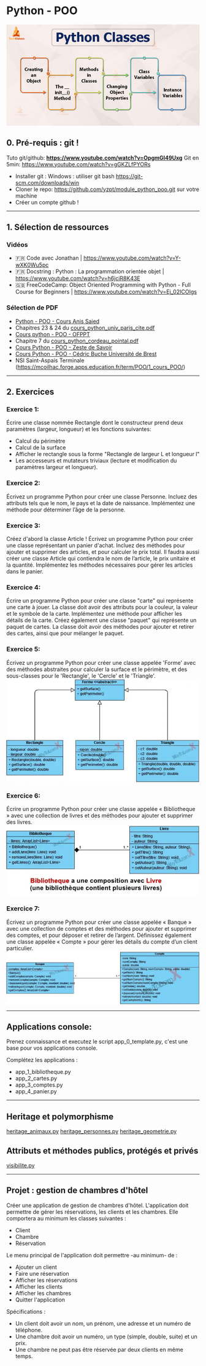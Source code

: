 # Python - POO

![alt text](image-1.png)

## 0. Pré-requis : git !
Tuto git/github: **https://www.youtube.com/watch?v=OpgmGI49Uxg**
Git en 5min: https://www.youtube.com/watch?v=gGKZLfPYORs
* Installer git :
Windows : utiliser git bash
https://git-scm.com/downloads/win
* Cloner le repo:  https://github.com/yzpt/module_python_poo.git sur votre machine
* Créer un compte github !

<hr>

## 1. Sélection de ressources

### Vidéos
* 🇫🇷 Code avec Jonathan | https://www.youtube.com/watch?v=Y-wXK0Wu5pc
* 🇫🇷 Docstring : Python : La programmation orientée objet | https://www.youtube.com/watch?v=h6jciR8K43E
* 🇬🇧 FreeCodeCamp: Object Oriented Programming with Python - Full Course for Beginners | https://www.youtube.com/watch?v=Ej_02ICOIgs 

### Sélection de PDF
* [Python - POO - Cours Anis Saied](cours/cours_python_poo_anis_saied.pdf)
* Chapitres 23 & 24 du [cours_python_univ_paris_cite.pdf](cours/cours_python_univ_paris_cite.pdf)
* [Cours python - POO - OFPPT](cours/cours_python_poo_ofppt.pdf)
* Chapitre 7 du [cours_python_cordeau_pointal.pdf](cours/cours_python_cordeau_pointal.pdf)
* [Cours Python - POO - Zeste de Savoir](cours/cours_python_poo_zeste_de_savoir.pdf)
* [Cours Python - POO - Cédric Buche Université de Brest](cours/cours_python_poo_buche_univ_brest.pdf)
* NSI Saint-Aspais Terminale (https://mcoilhac.forge.apps.education.fr/term/POO/1_cours_POO/)

<hr>

## 2. Exercices

### Exercice 1:
Écrire une classe nommée Rectangle dont le constructeur prend deux paramètres (largeur, longueur) et les fonctions suivantes:
- Calcul du périmètre
- Calcul de la surface
- Afficher le rectangle sous la forme "Rectangle de largeur L et longueur l"
- Les accesseurs et mutateurs triviaux (lecture et modification du paramètres largeur et longueur).

### Exercice 2:
Écrivez un programme Python pour créer une classe Personne. Incluez des attributs tels que le nom, le pays et la date de naissance. Implémentez une méthode pour déterminer l’âge de la personne.

### Exercice 3:
Créez d'abord la classe Article !
Écrivez un programme Python pour créer une classe représentant un panier d'achat. Incluez des méthodes pour ajouter et supprimer des articles, et pour calculer le prix total.
Il faudra aussi créer une classe Article qui contiendra le nom de l’article, le prix unitaire et la quantité. Implémentez les méthodes nécessaires pour gérer les articles dans le panier.

### Exercice 4:
Écrire un programme Python pour créer une classe "carte" qui représente une carte à jouer. La classe doit avoir des attributs pour la couleur, la valeur et le symbole de la carte. Implémentez une méthode pour afficher les détails de la carte.
Créez également une classe "paquet" qui représente un paquet de cartes. La classe doit avoir des méthodes pour ajouter et retirer des cartes, ainsi que pour mélanger le paquet.

### Exercice 5:
Écrivez un programme Python pour créer une classe appelée 'Forme' avec des méthodes abstraites pour calculer la surface et le périmètre, et des sous-classes pour le 'Rectangle', le 'Cercle' et le 'Triangle'.
![alt text](exercices/image.png)

### Exercice 6:
Écrire un programme Python pour créer une classe appelée « Bibliotheque » avec une collection de livres et des méthodes pour ajouter et supprimer des livres.
![alt text](exercices/image-1.png)

### Exercice 7:
Écrivez un programme Python pour créer une classe appelée « Banque » avec une collection de comptes et des méthodes pour ajouter et supprimer des comptes, et pour déposer et retirer de l’argent. Définissez également une classe appelée « Compte » pour gérer les détails du compte d’un client particulier.
![alt text](exercices/image-2.png)

<hr>

## Applications console:

Prenez connaissance et executez le script app_0_template.py, c'est une base pour vos applications console.

Complétez les applications :

- app_1_bibliotheque.py
- app_2_cartes.py
- app_3_comptes.py
- app_4_panier.py
  

<hr>

## Heritage et polymorphisme

[heritage_animaux.py](heritage_animaux.py)
[heritage_personnes.py](heritage_personnes.py)
[heritage_geometrie.py](heritage_geometrie.py)

## Attributs et méthodes publics, protégés et privés

[visibilite.py](visibilite.py)

<hr>

## Projet : gestion de chambres d'hôtel

Créer une application de gestion de chambres d'hôtel. L'application doit permettre de gérer les réservations, les clients et les chambres.
Elle comportera au minimum les classes suivantes :
- Client
- Chambre
- Réservation

Le menu principal de l'application doit permettre -au minimum- de :
- Ajouter un client
- Faire une réservation
- Afficher les réservations
- Afficher les clients
- Afficher les chambres
- Quitter l'application
  
Spécifications :
- Un client doit avoir un nom, un prénom, une adresse et un numéro de téléphone.
- Une chambre doit avoir un numéro, un type (simple, double, suite) et un prix.
- Une chambre ne peut pas être réservée par deux clients en même temps.